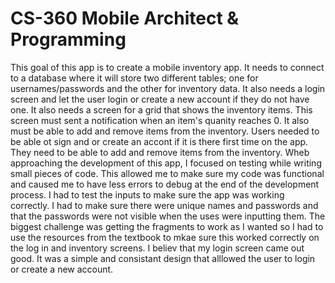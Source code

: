 # CS-360  Mobile Architect & Programming

This goal of this app is to create a mobile inventory app. It needs to connect to a database where it will store two different tables; one for usernames/passwords and the other for inventory data. It also needs a login screen and let the user login or create a new account if they do not have one. It also needs a screen for a grid that shows the inventory items. This screen must sent a notification when an item's quanity reaches 0. It also must be able to add and remove items from the inventory. Users needed to be able ot sign and or create an accont if it is there first time on the app. They need to be able to add and remove items from the inventory. Wheb approaching the development of this app, I focused on testing while writing small pieces of code. This allowed me to make sure my code was functional and caused me to have less errors to debug at the end of the development process. I had to test the inputs to make sure the app was working correctly. I had to make sure there were unique names and passwords and that the passwords were not visible when the uses were inputting them. The biggest challenge was getting the fragments to work as I wanted so I had to use the resources from the textbook to mkae sure this worked correctly on the log in and inventory screens. I believ that my login screen came out good. It was a simple and consistant design that alllowed the user to login or create a new account.
